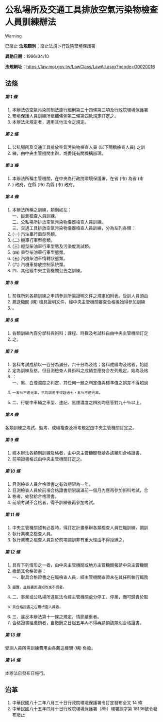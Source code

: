 # 公私場所及交通工具排放空氣污染物檢查人員訓練辦法


> [!WARNING]
> 已廢止
**法規類別**：廢止法規＞行政院環境保護署

**異動日期**：1996/04/10  

**法規網址**：https://law.moj.gov.tw/LawClass/LawAll.aspx?pcode=O0020016



## 法條
##### 第 1 條
1. 本辦法依空氣污染防制法施行細則第三十四條第三項及行政院環境保護署
1. 環境保護人員訓練所組織條例第二條第四款規定訂定之。
1. 本辦法未規定者，適用其他法令之規定。

##### 第 2 條
1. 公私場所及交通工具排放空氣污染物檢查人員 (以下簡稱檢查人員) 之訓
1. 練，由中央主管機關主辦，或委託有關機構辦理。

##### 第 3 條
1. 本辦法所稱主管機關，在中央為行政院環境保護署，在省 (市) 為省 (市
1. ) 政府，在縣 (市) 為縣 (市) 政府。

##### 第 4 條
1. 本辦法所稱之訓練，類別如左：  
一、目測檢查人員訓練。  
二、公私場所排放空氣污染物儀器檢查人員訓練。  
三、交通工具排放空氣污染物儀器檢查人員訓練，分為左列各類：
1.  (一) 汽油車行車型態類。
1.  (二) 機車行車型態類。
1.  (三) 輕型柴油車行車型態及污染度測試類。
1.  (四) 重型柴油車行車型態類。
1.  (五) 汽機柴油車惰轉狀態類。
1.  (六) 汽機車排放控制系統類。
1. 四、其他經中央主管機關公告之訓練。

##### 第 5 條
1. 前條所列各類訓練之申請參訓所需證明文件之規定如附表。受訓人員須由
1. 薦送機關 (構) 檢具證明文件，經中央主管機關審查合格後始得參加訓練
1. 。

##### 第 6 條
1. 各類訓練內容分學科與術科；課程、時數及考試科自由中央主管機關訂定
1. 之。

##### 第 7 條
1. 各科考試成積以一百分為滿分，六十分為及格；各科成績均及格者，始認
1. 定為訓練及格。但目測檢查人員術科之成績並應符合左列規定，始為及格
1. ：  
一、黑、白煙濃度之判定，其任何一題之判定值與標準值之誤差不得超過
1.     一五％不透光率，平均誤差不得超過七‧五％不透光率。
1. 二、行駛中車輛之車型、速記、黑煙濃度之辨別均應答對九十％以上。

##### 第 8 條
各類訓練之考試、監考、成績複查及補考規定由中央主管機關訂定之。

##### 第 9 條
1. 經本辦法各類別訓練及格者，由中央主管機關發給各該類別合格證書。
1. 前項證書格式由中央主管機關訂定之。

##### 第 10 條
1. 目測檢查人員合格證書之有效期限為一年。
1. 目測檢查人員於前項合格證書期限屆滿前一個月內應再參加術科考試，合
1. 格者，始發給合格證書。
1. 前項考試不合格者，得予訓練後再參加考試。

##### 第 11 條
1. 中央主管機關認有必要時，得訂定計畫舉辦各類檢查人員在職訓練，調訓
1. 執行業務之檢查人員。
1. 執行業務之檢查人員對於前項調訓非有重大理由不得拒絕之。

##### 第 12 條
1. 具有下列情形之一者，由中央主管機關或地方主管機關報請中央主管機關
1. 撤銷其合格證書：  
一、取具合格證書之在職檢查人員，經主管機關查證未在其任所執行職務
1.     屬實，並經書面通知改進不理者。
1. 二、事業或公私場所違反法令經主管機關處分停工、停業，而可歸責於取
1.     具合格證書之在職檢查人員者。
1. 三、違反本辦法第十一條之規定，情節嚴重者。
1. 合格證書經撤銷者，自撤銷之日起五年內不得再請領該類別合格證書。

##### 第 13 條
受訓人員所需訓練費用由各薦送機關 (構) 負擔。

##### 第 14 條
本辦法自發布日施行。

## 沿革
1. 中華民國八十二年八月三十日行政院環境保護署令訂定發布全文 14 條
1. 中華民國八十五年四月十日行政院環境保護署（85）環署訓字第 18136號令發布廢止
